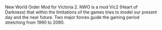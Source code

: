 New World Order Mod for Victoria 2. NWO is a mod Vic2 (Heart of Darkness) that within the limitations of the games tries to model our present day and the near future.
Two major forces guide the gaming period stretching from 1990 to 2090.